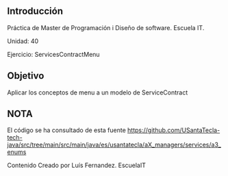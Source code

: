 ## Introducción

Práctica de Master de Programación i Diseño de software. Escuela IT.

Unidad: 40

Ejercicio: ServicesContractMenu

## Objetivo

Aplicar los conceptos de menu a un modelo de ServiceContract

## NOTA

El código se ha consultado de esta fuente https://github.com/USantaTecla-tech-java/src/tree/main/src/main/java/es/usantatecla/aX_managers/services/a3_enums

Contenido Creado por Luís Fernandez. EscuelaIT
